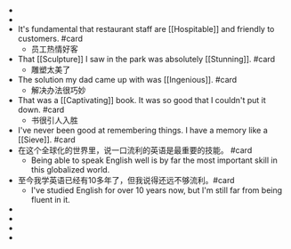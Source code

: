 -
-
- It's fundamental that restaurant staff are [[Hospitable]] and friendly to customers. #card
	- 员工热情好客
- That [[Sculpture]] I saw in the park was absolutely [[Stunning]]. #card
	- 雕塑太美了
- The solution my dad came up with was [[Ingenious]]. #card
	- 解决办法很巧妙
- That was a [[Captivating]] book. It was so good that I couldn't put it down. #card
	- 书很引人入胜
- I've never been good at remembering things. I have a memory like a [[Sieve]]. #card
- 在这个全球化的世界里，说一口流利的英语是最重要的技能。 #card
	- Being able to speak English well is by far the most important skill in this globalized world.
- 至今我学英语已经有10多年了，但我说得还远不够流利。#card
	- I've studied English for over 10 years now, but I'm still far from being fluent in it.
-
-
-
-
